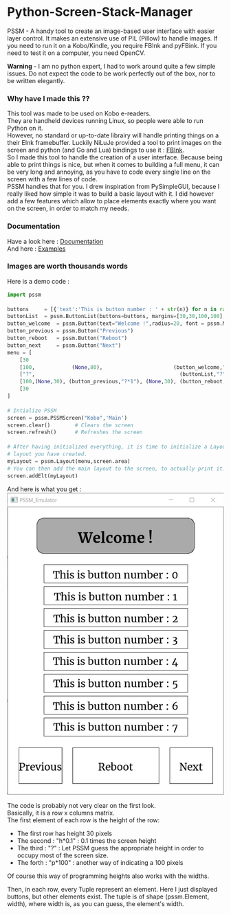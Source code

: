# Python-Screen-Stack-Manager
PSSM - A handy tool to create an image-based user interface with easier layer control.
It makes an extensive use of PIL (Pillow) to handle images.
If you need to run it on a Kobo/Kindle, you require FBInk and pyFBink.
If you need to test it on a computer, you need OpenCV.

**Warning** - I am no python expert, I had to work around quite a few simple issues. Do not expect the code to be work perfectly out of the box, nor to be written elegantly.

### Why have I made this ??
This tool was made to be used on Kobo e-readers.  
They are handheld devices running Linux, so people were able to run Python on it.   
However, no standard or up-to-date librairy will handle printing things on a their EInk framebuffer. Luckily NiLuJe provided a tool to print images on the screen and python (and Go and Lua) bindings to use it : [FBInk](https://github.com/NiLuJe/FBInk).  
So I made this tool to handle the creation of a user interface. Because being able to print things is nice, but when it comes to building a full menu, it can be very long and annoying, as you have to code every single line on the screen with a few lines of code.  
PSSM handles that for you. I drew inspiration from PySimpleGUI, because I really liked how simple it was to build a basic layout with it. I did however add a few features which allow to place elements exactly where you want on the screen, in order to match my needs.  


### Documentation
Have a look here :
[Documentation](DOCS/HELP.md)  
And here :
[Examples](examples/)

### Images are worth thousands words
Here is a demo code :
```Python
import pssm

buttons     = [{'text':'This is button number : ' + str(n)} for n in range(8)]
buttonList  = pssm.ButtonList(buttons=buttons, margins=[30,30,100,100], spacing=10)
button_welcome  = pssm.Button(text="Welcome !",radius=20, font = pssm.Merri_bold, font_size = "h*0.05", background_color="gray10")
button_previous = pssm.Button("Previous")
button_reboot   = pssm.Button("Reboot")
button_next     = pssm.Button("Next")
menu = [
    [30                                                                                                             ],
    [100,            (None,80),                       (button_welcome,"?"),                    (None,80)            ],
    ["?",                                               (buttonList,"?")                                            ],
    [100,(None,30), (button_previous,"?*1"), (None,30), (button_reboot,"?*2"), (None,30), (button_next,"?*1"), (None,30)  ],
    [30                                                                                                             ]
]

# Intialize PSSM
screen = pssm.PSSMScreen("Kobo",'Main')
screen.clear()        # Clears the screen
screen.refresh()      # Refreshes the screen

# After having initialized everything, it is time to initialize a Layout Element based on the
# layout you have created.
myLayout = pssm.Layout(menu,screen.area)
# You can then add the main layout to the screen, to actually print it.
screen.addElt(myLayout)
```
And here is what you get :
![Demo3](examples/screenshot-demo3.jpg)

The code is probably not very clear on the first look.  
Basically, it is a row x columns matrix.  
The first element of each row is the height of the row:  
- The first row has height 30 pixels
- The second : "h*0.1" :  0.1 times the screen height
- The third : "?" : Let PSSM guess the appropriate height in order to occupy most of the screen size.
- The forth : "p*100" : another way of indicating a 100 pixels

Of course this way of programming heights also works with the widths.  

Then, in each row, every Tuple represent an element. Here I just displayed buttons, but other elements exist. The tuple is of shape (pssm.Element, width), where width is, as you can guess, the element's width.
